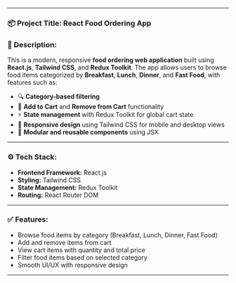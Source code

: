 
---
### 📦 **Project Title:** React Food Ordering App

### 📝 **Description:**

This is a modern, responsive **food ordering web application** built using **React.js**, **Tailwind CSS**, and **Redux Toolkit**. The app allows users to browse food items categorized by **Breakfast**, **Lunch**, **Dinner**, and **Fast Food**, with features such as:

* 🔍 **Category-based filtering**
* 🛒 **Add to Cart** and **Remove from Cart** functionality
* ⚡ **State management** with Redux Toolkit for global cart state
* 📱 **Responsive design** using Tailwind CSS for mobile and desktop views
* 🧩 **Modular and reusable components** using JSX

---

### ⚙️ **Tech Stack:**

* **Frontend Framework:** React.js
* **Styling:** Tailwind CSS
* **State Management:** Redux Toolkit
* **Routing:** React Router DOM

---

### ✅ **Features:**

* Browse food items by category (Breakfast, Lunch, Dinner, Fast Food)
* Add and remove items from cart
* View cart items with quantity and total price
* Filter food items based on selected category
* Smooth UI/UX with responsive design

---
